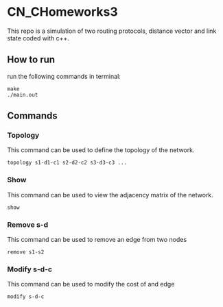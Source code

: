 # CN_CHomeworks3

This repo is a simulation of two routing protocols, distance vector and link state coded with c++.

## How to run
run the following commands in terminal:
```
make
./main.out
```

## Commands

### Topology
This command can be used to define the topology of the network.
```
topology s1-d1-c1 s2-d2-c2 s3-d3-c3 ...
```

### Show
This command can be used to view the adjacency matrix of the network.
```
show
```

### Remove s-d
This command can be used to remove an edge from two nodes
```
remove s1-s2
```

### Modify s-d-c
This command can be used to modify the cost of and edge
```
modify s-d-c
```
